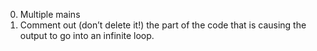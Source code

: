 0. Multiple mains
1. Comment out (don’t delete it!) the part of the code that is causing the output to go into an infinite loop.
